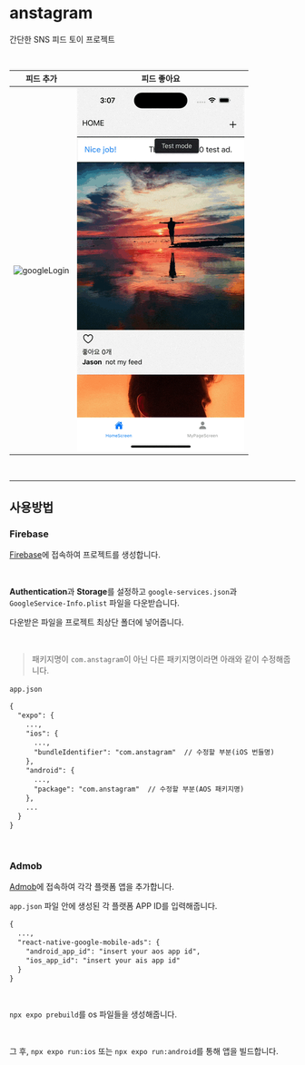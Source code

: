 # anstagram
간단한 SNS 피드 토이 프로젝트

<br>

|피드 추가|피드 좋아요|
|:-----:|:------:|
|![googleLogin](https://github.com/yeontan0826/anstagram/blob/master/assets/screenshots/add_feed.gif)|![addDiary](https://github.com/yeontan0826/anstagram/blob/master/assets/screenshots/favorite_feed.gif)|

<br>

<hr>

## 사용방법

### Firebase

[Firebase](https://firebase.google.com/?hl=ko)에 접속하여 프로젝트를 생성합니다.

<br>

**Authentication**과 **Storage**를 설정하고 `google-services.json`과 `GoogleService-Info.plist` 파일을 다운받습니다.

다운받은 파일을 프로젝트 최상단 폴더에 넣어줍니다.

<br>

> 패키지명이 `com.anstagram`이 아닌 다른 패키지명이라면 아래와 같이 수정해줍니다.

`app.json`
```
{
  "expo": {
    ...,
    "ios": {
      ...,
      "bundleIdentifier": "com.anstagram"  // 수정할 부분(iOS 번들명)
    },
    "android": {
      ...,
      "package": "com.anstagram"  // 수정할 부분(AOS 패키지명)
    },
    ...
  }
}
```

<br>

### Admob

[Admob](https://admob.google.com/intl/ko/home/)에 접속하여 각각 플랫폼 앱을 추가합니다.

`app.json` 파일 안에 생성된 각 플랫폼 APP ID를 입력해줍니다.

```
{
  ...,
  "react-native-google-mobile-ads": {
    "android_app_id": "insert your aos app id",
    "ios_app_id": "insert your ais app id"
  }
}
```

<br>

`npx expo prebuild`를 os 파일들을 생성해줍니다.

<br>

그 후, `npx expo run:ios` 또는 `npx expo run:android`를 통해 앱을 빌드합니다.

